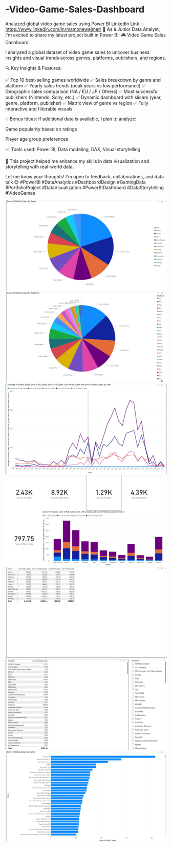 # -Video-Game-Sales-Dashboard
Analyzed global video game sales using Power BI
LinkedIn Link :- 
https://www.linkedin.com/in/mamoneweimer/
🚀 As a Junior Data Analyst, I'm excited to share my latest project built in Power BI:
🎮 Video Game Sales Dashboard

I analyzed a global dataset of video game sales to uncover business insights and visual trends across genres, platforms, publishers, and regions.

🔍 Key Insights & Features:

✅ Top 10 best-selling games worldwide
✅ Sales breakdown by genre and platform
✅ Yearly sales trends (peak years vs low performance)
✅ Geographic sales comparison (NA / EU / JP / Others)
✅ Most successful publishers (Nintendo, Sony, etc.)
✅ Dynamic dashboard with slicers (year, genre, platform, publisher)
✅ Matrix view of genre vs region
✅ Fully interactive and filterable visuals

💡 Bonus Ideas:
If additional data is available, I plan to analyze:

Game popularity based on ratings

Player age group preferences

📈 Tools used: Power BI, Data modeling, DAX, Visual storytelling

🎯 This project helped me enhance my skills in data visualization and storytelling with real-world data.

Let me know your thoughts!
I'm open to feedback, collaborations, and data talk 😊
#PowerBI #DataAnalytics #DashboardDesign #GamingData #PortfolioProject #DataVisualization #PowerBIDashboard #DataStorytelling #VideoGames



![1](https://github.com/mamonewimer/-Video-Game-Sales-Dashboard/blob/main/Screenshot%202025-06-06%20225943.jpg?raw=true)
![2](https://github.com/mamonewimer/-Video-Game-Sales-Dashboard/blob/main/Screenshot%202025-06-06%20225958.jpg)
![3](https://github.com/mamonewimer/-Video-Game-Sales-Dashboard/blob/main/Screenshot%202025-06-06%20230012.jpg)
![4](https://github.com/mamonewimer/-Video-Game-Sales-Dashboard/blob/main/Screenshot%202025-06-06%20230025.jpg)
![5](https://github.com/mamonewimer/-Video-Game-Sales-Dashboard/blob/main/Screenshot%202025-06-06%20230039.jpg)
![6](https://github.com/mamonewimer/-Video-Game-Sales-Dashboard/blob/main/Screenshot%202025-06-06%20230052.jpg)
![7](https://github.com/mamonewimer/-Video-Game-Sales-Dashboard/blob/main/Screenshot%202025-06-06%20225922.jpg)
